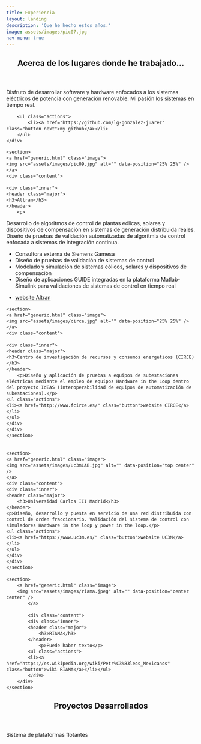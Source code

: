 ```yaml
---
title: Experiencia
layout: landing
description: 'Que he hecho estos años.'
image: assets/images/pic07.jpg
nav-menu: true
---
```


<!-- Main -->
<div id="main">


<!-- One -->
<section id="one">
	<div class="inner">
		<header class="major">
			<h2>Acerca de los lugares donde he trabajado...</h2>
		</header>
		<p>Disfruto de desarrollar software y hardware enfocados a los sistemas eléctricos de potencia con generación renovable. Mi pasión los sistemas en tiempo real.</p>

		<ul class="actions">
			<li><a href="https://github.com/lg-gonzalez-juarez" class="button next">my github</a></li>
		</ul>
	</div>
</section>
	</div>


<!-- Two -->
<section id="two" class="spotlights">

	<section>
	<a href="generic.html" class="image">
	<img src="assets/images/pic09.jpg" alt="" data-position="25% 25%" />
	</a>
	<div class="content">

	<div class="inner">
	<header class="major">
	<h3>Altran</h3>
	</header>
        <p>
Desarrollo de algoritmos de control de plantas eólicas, solares y dispositivos de compensación en sistemas de generación distribuida reales. Diseño de pruebas de validación automatizadas de algoritmia de control enfocada a sistemas de integración continua.

- Consultora externa de Siemens Gamesa
- Diseño de pruebas de validación de sistemas de control 
- Modelado y simulación de sistemas eólicos, solares y dispositivos de compensación
- Diseño de aplicaciones GUIDE integradas en la plataforma Matlab-Simulink para validaciones de sistemas de control en tiempo real
</p>
	<ul class="actions">
	<li><a href="https://www.altran.com" class="button">website Altran</a></li>
	</ul>
	</div>
	</div>
	</section>



	<section>
	<a href="generic.html" class="image">
	<img src="assets/images/circe.jpg" alt="" data-position="25% 25%" />
	</a>
	<div class="content">

	<div class="inner">
	<header class="major">
	<h3>Centro de investigación de recursos y consumos energéticos (CIRCE)</h3>
	</header>
        <p>Diseño y aplicación de pruebas a equipos de subestaciones eléctricas mediante el empleo de equipos Hardware in the Loop dentro del proyecto IdEAS (interoperabilidad de equipos de automatización de subestaciones).</p>
	<ul class="actions">
	<li><a href="http://www.fcirce.es/" class="button">website CIRCE</a></li>
	</ul>
	</div>
	</div>
	</section>


	<section>
	<a href="generic.html" class="image">
	<img src="assets/images/uc3mLAB.jpg" alt="" data-position="top center" />
	</a>
	<div class="content">
	<div class="inner">
	<header class="major">
		<h3>Universidad Carlos III Madrid</h3>
	</header>
	<p>Diseño, desarrollo y puesta en servicio de una red distribuida con control de orden fraccionario. Validación del sistema de control con simuladores Hardware in the loop y power in the loop.</p>
	<ul class="actions">
	<li><a href="https://www.uc3m.es/" class="button">website UC3M</a></li>
	</ul>
	</div>
	</div>
	</section>

	<section>
		<a href="generic.html" class="image">
		<img src="assets/images/riama.jpeg" alt="" data-position="center center" />
	        </a>
		
	        <div class="content">
			<div class="inner">
			<header class="major">		
				<h3>RIAMA</h3>
			</header>
				<p>Puede haber texto</p>
			<ul class="actions">
			<li><a href="https://es.wikipedia.org/wiki/Petr%C3%B3leos_Mexicanos" 				class="button">wiki RIAMA</a></li></ul>
			</div>
		</div>
	</section>


</section>


<!-- Three -->
<section id="three">
	<div class="inner">
		<header class="major">
			<h2>Proyectos Desarrollados</h2>
		</header>
		<p> Sistema de plataformas flotantes</p>
	</div>
</section>






